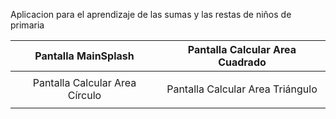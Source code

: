Aplicacion para el aprendizaje de las sumas y las restas de niños de primaria


|                               Pantalla MainSplash                              |                                   Pantalla Calcular Area Cuadrado                                |
|:------------------------------------------------------------------------------:|:------------------------------------------------------------------------------:|
|    |    |
|                               Pantalla Calcular Area Círculo                              |                                   Pantalla Calcular Area Triángulo                                   |
|    |    |

